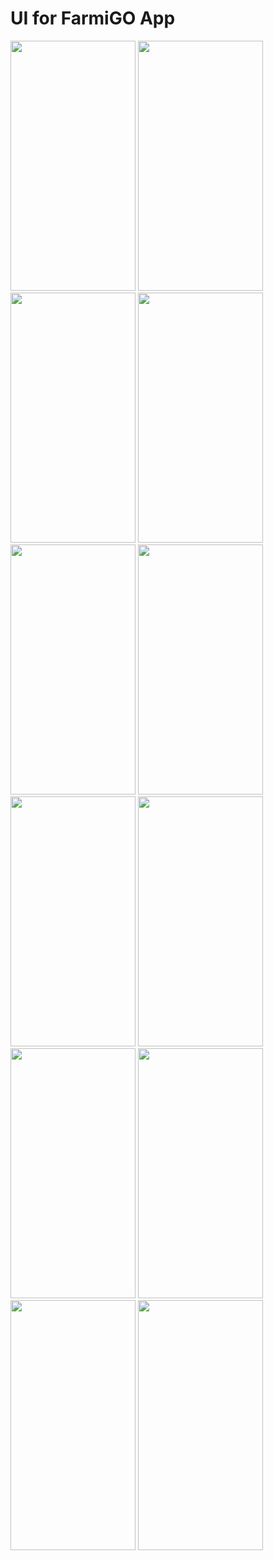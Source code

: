 # UI for FarmiGO App

<img src="https://github.com/Vivek-Lahole/Intern_App/assets/82323706/29b6d5d5-e174-4d6b-b40d-eb4cb1e393e0" width="200" height="400" />  <img src="https://github.com/Vivek-Lahole/Intern_App/assets/82323706/6f87bbfc-2fb9-44d4-9544-8f312dd155d4" width="200" height="400" />  <img src="https://github.com/Vivek-Lahole/Intern_App/assets/82323706/15c2b346-2409-46c2-a8d7-7f05e0f8c674" width="200" height="400" />  <img src="https://github.com/Vivek-Lahole/Intern_App/assets/82323706/b1da3964-7006-4e45-b51d-833202e689e0" width="200" height="400" />
<img src="https://github.com/Vivek-Lahole/Intern_App/assets/82323706/6210cda8-f88e-4d01-9d6e-3df50a2159f0" width="200" height="400" />  <img src="https://github.com/Vivek-Lahole/Intern_App/assets/82323706/43de7c45-dc2d-4c1a-be89-ca9c2fcc6365" width="200" height="400" />  <img src="https://github.com/Vivek-Lahole/Intern_App/assets/82323706/d087747c-2565-475b-8a1b-afe080992c0e" width="200" height="400" />  <img src="https://github.com/Vivek-Lahole/Intern_App/assets/82323706/201cacc4-360f-4369-b0bf-ea4ca6075fce" width="200" height="400" />  <img src="https://github.com/Vivek-Lahole/Intern_App/assets/82323706/c4000d8f-55e6-4a99-b306-3ceef0619ede" width="200" height="400" />  <img src="https://github.com/Vivek-Lahole/Intern_App/assets/82323706/2e7fa61a-bfed-4efb-bb44-0475cb362b82" width="200" height="400" />  <img src="https://github.com/Vivek-Lahole/Intern_App/assets/82323706/491736a4-1176-4edf-8dbe-031dd8489400" width="200" height="400" />  <img src="https://github.com/Vivek-Lahole/Intern_App/assets/82323706/069c940b-6d1e-46d5-9ed6-a300250316bb" width="200" height="400" />

